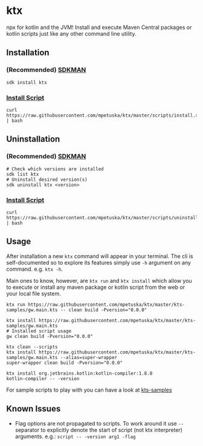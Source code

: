 # ktx

npx for kotlin and the JVM!
Install and execute Maven Central packages or kotlin scripts just like any other command line utility.

## Installation

### (Recommended) [SDKMAN](https://sdkman.io)

```shell
sdk install ktx
```

### [Install Script](./scripts/install.sh)

```shell
curl https://raw.githubusercontent.com/mpetuska/ktx/master/scripts/install.sh | bash
```

## Uninstallation

### (Recommended) [SDKMAN](https://sdkman.io)

```shell
# Check which versions are installed
sdk list ktx
# Uninstall desired version(s)
sdk uninstall ktx <version>
```

### [Install Script](./scripts/uninstall.sh)

```shell
curl https://raw.githubusercontent.com/mpetuska/ktx/master/scripts/uninstall.sh | bash
```

## Usage

After installation a new `ktx` command will appear in your terminal. The cli is self-documented so to explore its
features simply use `-h` argument on any command. e.g. `ktx -h`.

Main ones to know, however, are `ktx run` and `ktx install` which allow you
to execute or install any maven package or kotlin script from the web or your local file system.

```shell
ktx run https://raw.githubusercontent.com/mpetuska/ktx/master/kts-samples/gw.main.kts -- clean build -Pversion="0.0.0"

ktx install https://raw.githubusercontent.com/mpetuska/ktx/master/kts-samples/gw.main.kts
# Installed script usage
gw clean build -Pversion="0.0.0"

ktx clean --scripts
ktx install https://raw.githubusercontent.com/mpetuska/ktx/master/kts-samples/gw.main.kts --alias=super-wrapper
super-wrapper clean build -Pversion="0.0.0"

ktx install org.jetbrains.kotlin:kotlin-compiler:1.8.0
kotlin-compiler -- -version
```

For sample scripts to play with you can have a look at [kts-samples](./kts-samples)

## Known Issues

- Flag options are not propagated to scripts. To work around it use `--` separator to explicitly denote the start of
  script (not ktx interpreter) arguments. e.g.: `script -- -version arg1 -flag`